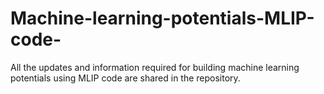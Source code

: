# Machine-learning-potentials-MLIP-code-
All the updates and information required for building machine learning potentials using MLIP code are shared in the repository.

